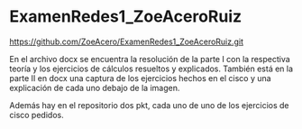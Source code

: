# ExamenRedes1_ZoeAceroRuiz

https://github.com/ZoeAcero/ExamenRedes1_ZoeAceroRuiz.git


En el archivo docx se encuentra la resolución de la parte I con la respectiva teoría y los ejercicios de cálculos resueltos y explicados. También está en la parte II en docx una captura de los ejercicios hechos en el cisco y una explicación de cada uno debajo de la imagen.

Además hay en el repositorio dos pkt, cada uno de uno de los ejercicios de cisco pedidos.
